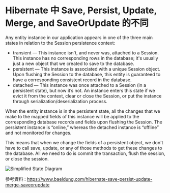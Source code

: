 # Hibernate 中 Save, Persist, Update, Merge, and SaveOrUpdate 的不同

Any entity instance in our application appears in one of the three main states in relation to the Session persistence context:

- transient — This instance isn't, and never was, attached to a Session. This instance has no corresponding rows in the database; it's usually just a new object that we created to save to the database.
- persistent — This instance is associated with a unique Session object. Upon flushing the Session to the database, this entity is guaranteed to have a corresponding consistent record in the database.
- detached — This instance was once attached to a Session (in a persistent state), but now it’s not. An instance enters this state if we evict it from the context, clear or close the Session, or put the instance through serialization/deserialization process.

When the entity instance is in the persistent state, all the changes that we make to the mapped fields of this instance will be applied to the corresponding database records and fields upon flushing the Session. The persistent instance is “online,” whereas the detached instance is “offline” and not monitored for changes.

This means that when we change the fields of a persistent object, we don't have to call save, update, or any of those methods to get these changes to the database. All we need to do is commit the transaction, flush the session, or close the session.

![Simplified State Diagram](https://www.baeldung.com/wp-content/uploads/2016/07/2016-07-11_13-38-11-1024x551.png)

參考資料 : https://www.baeldung.com/hibernate-save-persist-update-merge-saveorupdate
